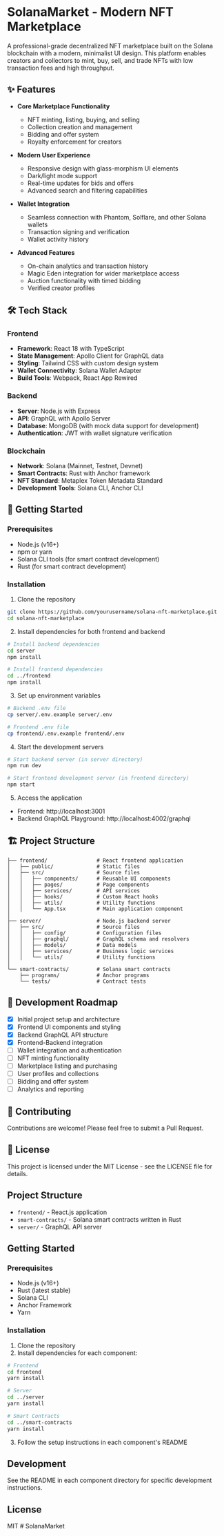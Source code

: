 # SolanaMarket - Modern NFT Marketplace
A professional-grade decentralized NFT marketplace built on the Solana blockchain with a modern, minimalist UI design. This platform enables creators and collectors to mint, buy, sell, and trade NFTs with low transaction fees and high throughput.


## ✨ Features

- **Core Marketplace Functionality**
  - NFT minting, listing, buying, and selling
  - Collection creation and management
  - Bidding and offer system
  - Royalty enforcement for creators

- **Modern User Experience**
  - Responsive design with glass-morphism UI elements
  - Dark/light mode support
  - Real-time updates for bids and offers
  - Advanced search and filtering capabilities

- **Wallet Integration**
  - Seamless connection with Phantom, Solflare, and other Solana wallets
  - Transaction signing and verification
  - Wallet activity history

- **Advanced Features**
  - On-chain analytics and transaction history
  - Magic Eden integration for wider marketplace access
  - Auction functionality with timed bidding
  - Verified creator profiles

## 🛠️ Tech Stack

### Frontend
- **Framework**: React 18 with TypeScript
- **State Management**: Apollo Client for GraphQL data
- **Styling**: Tailwind CSS with custom design system
- **Wallet Connectivity**: Solana Wallet Adapter
- **Build Tools**: Webpack, React App Rewired

### Backend
- **Server**: Node.js with Express
- **API**: GraphQL with Apollo Server
- **Database**: MongoDB (with mock data support for development)
- **Authentication**: JWT with wallet signature verification

### Blockchain
- **Network**: Solana (Mainnet, Testnet, Devnet)
- **Smart Contracts**: Rust with Anchor framework
- **NFT Standard**: Metaplex Token Metadata Standard
- **Development Tools**: Solana CLI, Anchor CLI

## 🚀 Getting Started

### Prerequisites
- Node.js (v16+)
- npm or yarn
- Solana CLI tools (for smart contract development)
- Rust (for smart contract development)

### Installation

1. Clone the repository
```bash
git clone https://github.com/yourusername/solana-nft-marketplace.git
cd solana-nft-marketplace
```

2. Install dependencies for both frontend and backend
```bash
# Install backend dependencies
cd server
npm install

# Install frontend dependencies
cd ../frontend
npm install
```

3. Set up environment variables
```bash
# Backend .env file
cp server/.env.example server/.env

# Frontend .env file
cp frontend/.env.example frontend/.env
```

4. Start the development servers
```bash
# Start backend server (in server directory)
npm run dev

# Start frontend development server (in frontend directory)
npm start
```

5. Access the application
- Frontend: http://localhost:3001
- Backend GraphQL Playground: http://localhost:4002/graphql

## 🏗️ Project Structure

```
├── frontend/                # React frontend application
│   ├── public/              # Static files
│   ├── src/                 # Source files
│   │   ├── components/      # Reusable UI components
│   │   ├── pages/           # Page components
│   │   ├── services/        # API services
│   │   ├── hooks/           # Custom React hooks
│   │   ├── utils/           # Utility functions
│   │   └── App.tsx          # Main application component
│
├── server/                  # Node.js backend server
│   ├── src/                 # Source files
│   │   ├── config/          # Configuration files
│   │   ├── graphql/         # GraphQL schema and resolvers
│   │   ├── models/          # Data models
│   │   ├── services/        # Business logic services
│   │   └── utils/           # Utility functions
│
└── smart-contracts/         # Solana smart contracts
    ├── programs/            # Anchor programs
    └── tests/               # Contract tests
```

## 📝 Development Roadmap

- [x] Initial project setup and architecture
- [x] Frontend UI components and styling
- [x] Backend GraphQL API structure
- [x] Frontend-Backend integration
- [ ] Wallet integration and authentication
- [ ] NFT minting functionality
- [ ] Marketplace listing and purchasing
- [ ] User profiles and collections
- [ ] Bidding and offer system
- [ ] Analytics and reporting

## 🤝 Contributing

Contributions are welcome! Please feel free to submit a Pull Request.

## 📄 License

This project is licensed under the MIT License - see the LICENSE file for details.

## Project Structure

- `frontend/` - React.js application
- `smart-contracts/` - Solana smart contracts written in Rust
- `server/` - GraphQL API server

## Getting Started

### Prerequisites

- Node.js (v16+)
- Rust (latest stable)
- Solana CLI
- Anchor Framework
- Yarn

### Installation

1. Clone the repository
2. Install dependencies for each component:

```bash
# Frontend
cd frontend
yarn install

# Server
cd ../server
yarn install

# Smart Contracts
cd ../smart-contracts
yarn install
```

3. Follow the setup instructions in each component's README

## Development

See the README in each component directory for specific development instructions.

## License

MIT
#   S o l a n a M a r k e t  
 